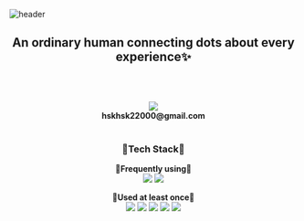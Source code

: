 
![header](https://capsule-render.vercel.app/api?type=waving&color=gradient&customColorList=4&height=300&section=header&text=ExyKnox&fontSize=90&animation=fadeIn&desc=%5Bɛksjnoxs%5D%20%20%20%20%20The%20%22K%22%20is%20silent.&descAlignY=65&descAlign=58&fontColor=242424)

<H2 align="center">An ordinary human connecting dots about every experience✨</H2>

<br><br>

<p align="center" style="font-size=40px;">
<img src="https://img.shields.io/badge/mail-EA4335?style=for-the-badge&logo=Gmail&logoColor=FFFFFF"> <br>
<Strong>hskhsk22000@gmail.com</Strong>
<br> <br>
</p>

<p align="center">
<H3 align="center">🔨Tech Stack🔧</H3>
</p>

<p align="center">
<Strong>🔵Frequently using🔵</Strong> 
<br>
<img src="https://img.shields.io/badge/Arduino-00979D?style=for-the-badge&logo=Arduino&logoColor=FFFFFF">
<img src="https://img.shields.io/badge/Linux-FCC624?style=for-the-badge&logo=Linux&logoColor=FFFFFF">
</p>

<p align="center">
<Strong>🔸Used at least once🔸</Strong>
<br>
<img src="https://img.shields.io/badge/C++-00599C?style=for-the-badge&logo=C%2B%2B&logoColor=FFFFFF">
<img src="https://img.shields.io/badge/python-3776AB?style=for-the-badge&logo=Python&logoColor=FFFFFF">
<img src="https://img.shields.io/badge/html-E34F26?style=for-the-badge&logo=HTML5&logoColor=FFFFFF">
<img src="https://img.shields.io/badge/css-1572B6?style=for-the-badge&logo=css3&logoColor=white">
<img src="https://img.shields.io/badge/Javascript-F7DF1E?style=for-the-badge&logo=Javascript&logoColor=FFFFFF">
</p>
